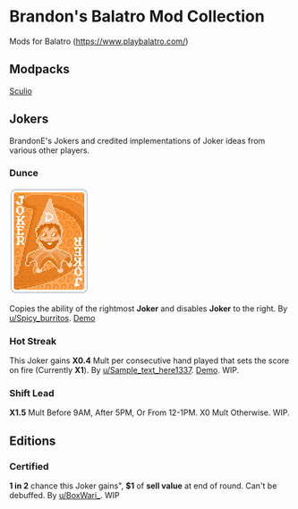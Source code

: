 # Brandon's Balatro Mod Collection
Mods for Balatro (https://www.playbalatro.com/)

## Modpacks

[Sculio](https://github.com/crmykybord/Sculio)

## Jokers

BrandonE's Jokers and credited implementations of Joker ideas from various other players.

### Dunce

![Dunce](./assets/dunce.png)

Copies the ability of the rightmost **Joker** and disables **Joker** to the right. By [u/Spicy_burritos](https://www.reddit.com/r/balatro/comments/1insn7s/joker_concept_dunce/). [Demo](https://www.youtube.com/watch?v=sGT7FapBJec)

### Hot Streak

This Joker gains **X0.4** Mult per consecutive hand played that sets the score on fire (Currently **X1**). By [u/Sample_text_here1337](https://www.reddit.com/r/balatro/comments/1j7kmbo/custom_joker_that_i_think_would_be_a_lot_of_fun/). [Demo](https://www.youtube.com/watch?v=-qMaSwjut28). WIP.

### Shift Lead

**X1.5** Mult Before 9AM, After 5PM, Or From 12-1PM. X0 Mult Otherwise. WIP.

## Editions

### Certified
**1 in 2** chance this Joker gains", **$1** of **sell value** at end of round. Can't be debuffed. By [u/BoxWari_](https://www.reddit.com/r/balatro/comments/1jeo7e2/concept_for_a_new_card_edition_certified_joker/). WIP
